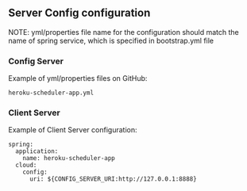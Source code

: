 ## Server Config configuration

NOTE: yml/properties file name for the configuration should match the name of spring service, which is specified in
bootstrap.yml file

### Config Server 

Example of yml/properties files on GitHub:

```
heroku-scheduler-app.yml
```

### Client Server

Example of Client Server configuration:

```
spring:
  application:
    name: heroku-scheduler-app 
  cloud: 
    config:
      uri: ${CONFIG_SERVER_URI:http://127.0.0.1:8888}
```